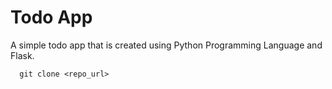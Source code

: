 
# Todo App 

A simple todo app that is created using Python Programming Language and Flask.

```
  git clone <repo_url>
```
